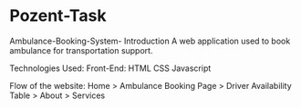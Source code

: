 # Pozent-Task
Ambulance-Booking-System- Introduction A web application used to book ambulance for transportation support.

Technologies Used: Front-End: HTML CSS Javascript

Flow of the website: Home > Ambulance Booking Page > Driver Availability Table > About > Services
